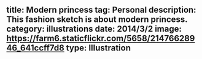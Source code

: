 title: Modern princess
tag: Personal
description: This fashion sketch is about modern princess.
category: illustrations
date: 2014/3/2
image: https://farm6.staticflickr.com/5658/21476628946_641ccff7d8
type: Illustration
---
